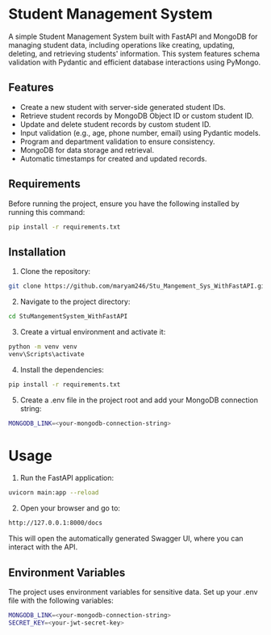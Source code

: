# Student Management System
A simple Student Management System built with FastAPI and MongoDB for managing student data, including operations like creating, updating, deleting, and retrieving students' information. This system features schema validation with Pydantic and efficient database interactions using PyMongo.

## Features
- Create a new student with server-side generated student IDs.
- Retrieve student records by MongoDB Object ID or custom student ID.
- Update and delete student records by custom student ID.
- Input validation (e.g., age, phone number, email) using Pydantic models.
- Program and department validation to ensure consistency.
- MongoDB for data storage and retrieval.
- Automatic timestamps for created and updated records.
## Requirements
Before running the project, ensure you have the following installed by running this command:
```bash
pip install -r requirements.txt
```

## Installation
1. Clone the repository:

```bash
git clone https://github.com/maryam246/Stu_Mangement_Sys_WithFastAPI.git
```

2. Navigate to the project directory:

```bash
cd StuMangementSystem_WithFastAPI
```

3. Create a virtual environment and activate it:

```bash
python -m venv venv
venv\Scripts\activate
```
4. Install the dependencies:

```bash
pip install -r requirements.txt
```

5. Create a .env file in the project root and add your MongoDB connection string:

```bash
MONGODB_LINK=<your-mongodb-connection-string>
```

# Usage
1. Run the FastAPI application:

```bash
uvicorn main:app --reload
```

2. Open your browser and go to:
```bash
http://127.0.0.1:8000/docs
```
This will open the automatically generated Swagger UI, where you can interact with the API.

## Environment Variables
The project uses environment variables for sensitive data. Set up your .env file with the following variables:
```bash
MONGODB_LINK=<your-mongodb-connection-string>
SECRET_KEY=<your-jwt-secret-key>
```
